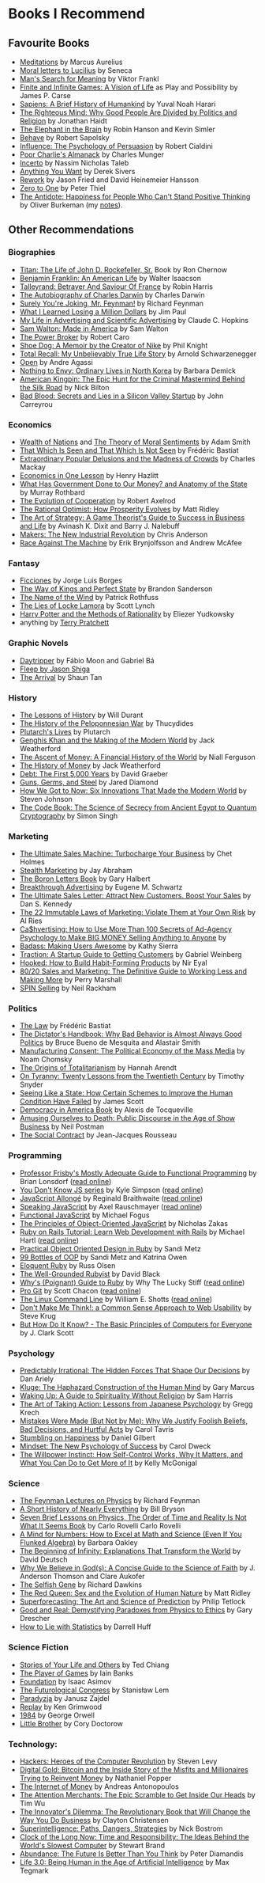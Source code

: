 # Books I Recommend

## Favourite Books

* [Meditations](https://www.goodreads.com/book/show/30659.Meditations) by Marcus Aurelius
* [Moral letters to Lucilius](https://www.goodreads.com/book/show/42457668-moral-letters-to-lucilius) by Seneca
* [Man's Search for Meaning](https://www.goodreads.com/book/show/4069.Man_s_Search_for_Meaning) by Viktor Frankl
* [Finite and Infinite Games: A Vision of Life](https://www.goodreads.com/book/show/189989.Finite_and_Infinite_Games) as Play and Possibility by James P. Carse
* [Sapiens: A Brief History of Humankind](https://www.goodreads.com/book/show/23692271-sapiens) by Yuval Noah Harari
* [The Righteous Mind: Why Good People Are Divided by Politics and Religion](https://www.goodreads.com/book/show/11324722-the-righteous-mind) by Jonathan Haidt
* [The Elephant in the Brain](https://www.goodreads.com/book/show/28820444-the-elephant-in-the-brain) by Robin Hanson and Kevin Simler
* [Behave](https://www.goodreads.com/book/show/31170723-behave) by Robert Sapolsky
* [Influence: The Psychology of Persuasion](https://www.goodreads.com/book/show/28815.Influence) by Robert Cialdini
* [Poor Charlie's Almanack](https://www.goodreads.com/book/show/944652.Poor_Charlie_s_Almanack) by Charles Munger
* [Incerto](https://www.goodreads.com/series/164555-incerto) by Nassim Nicholas Taleb
* [Anything You Want](https://www.goodreads.com/book/show/11878168-anything-you-want) by Derek Sivers
* [Rework](https://www.goodreads.com/book/show/6732019-rework) by Jason Fried and David Heinemeier Hansson
* [Zero to One](https://www.goodreads.com/book/show/18050143-zero-to-one) by Peter Thiel
* [The Antidote: Happiness for People Who Can't Stand Positive Thinking](https://www.goodreads.com/book/show/13721709-the-antidote) by Oliver Burkeman \(my [notes](https://stojanow.com/the-antidote/)\).

## Other Recommendations

### Biographies

* [Titan: The Life of John D. Rockefeller, Sr.](https://www.goodreads.com/book/show/16121.Titan) Book by Ron Chernow
* [Benjamin Franklin: An American Life](https://www.goodreads.com/book/show/10883.Benjamin_Franklin) by Walter Isaacson
* [Talleyrand: Betrayer And Saviour Of France](https://www.goodreads.com/book/show/4446705-talleyrand) by Robin Harris
* [The Autobiography of Charles Darwin](https://www.goodreads.com/book/show/185404.The_Autobiography_of_Charles_Darwin_1809_82) by Charles Darwin
* [Surely You're Joking, Mr. Feynman!](https://www.goodreads.com/author/show/1429989.Richard_Feynman) by Richard Feynman
* [What I Learned Losing a Million Dollars](https://www.goodreads.com/book/show/1334384.What_I_Learned_Losing_a_Million_Dollars) by Jim Paul
* [My Life in Advertising and Scientific Advertising](https://www.goodreads.com/book/show/404747.My_Life_in_Advertising_and_Scientific_Advertising) by Claude C. Hopkins
* [Sam Walton: Made in America](https://www.goodreads.com/book/show/10631.Sam_Walton) by Sam Walton
* [The Power Broker](https://www.goodreads.com/book/show/1111.The_Power_Broker) by Robert Caro
* [Shoe Dog: A Memoir by the Creator of Nike](https://www.goodreads.com/book/show/27220736-shoe-dog) by Phil Knight
* [Total Recall: My Unbelievably True Life Story](https://www.goodreads.com/book/show/14546626-total-recall) by Arnold Schwarzenegger
* [Open](https://www.goodreads.com/book/show/6480781-open) by Andre Agassi
* [Nothing to Envy: Ordinary Lives in North Korea](https://www.goodreads.com/book/show/40604846-nothing-to-envy) by Barbara Demick
* [American Kingpin: The Epic Hunt for the Criminal Mastermind Behind the Silk Road](https://www.goodreads.com/book/show/31920777-american-kingpin) by Nick Bilton
* [Bad Blood: Secrets and Lies in a Silicon Valley Startup](https://www.goodreads.com/book/show/37976541-bad-blood) by John Carreyrou

### Economics

* [Wealth of Nations](https://www.goodreads.com/book/show/25698.The_Wealth_of_Nations) and [The Theory of Moral Sentiments](https://www.goodreads.com/book/show/25700.The_Theory_of_Moral_Sentiments) by Adam Smith
* [That Which Is Seen and That Which Is Not Seen](https://www.goodreads.com/book/show/1609227.That_Which_Is_Seen_and_That_Which_Is_Not_Seen) by Frédéric Bastiat
* [Extraordinary Popular Delusions and the Madness of Crowds](https://www.goodreads.com/book/show/162120.Extraordinary_Popular_Delusions_and_the_Madness_of_Crowds) by Charles Mackay
* [Economics in One Lesson](https://www.goodreads.com/book/show/3028.Economics_in_One_Lesson) by Henry Hazlitt
* [What Has Government Done to Our Money? and Anatomy of the State](https://www.goodreads.com/book/show/81977.What_Has_Government_Done_to_Our_Money_and_The_Case_for_the_100_Percent_Gold_Dollar) by Murray Rothbard
* [The Evolution of Cooperation](https://www.goodreads.com/book/show/366821.The_Evolution_of_Cooperation) by Robert Axelrod
* [The Rational Optimist: How Prosperity Evolves](https://www.goodreads.com/book/show/7776209-the-rational-optimist) by Matt Ridley
* [The Art of Strategy: A Game Theorist's Guide to Success in Business and Life](hhttps://www.goodreads.com/book/show/2423424.The_Art_of_Strategy) by Avinash K. Dixit and Barry J. Nalebuff
* [Makers: The New Industrial Revolution](https://www.goodreads.com/book/show/13414678-makers) by Chris Anderson
* [Race Against The Machine](https://www.goodreads.com/book/show/12952273-race-against-the-machine) by Erik Brynjolfsson and Andrew McAfee

### Fantasy

* [Ficciones](https://www.goodreads.com/book/show/426504.Ficciones) by Jorge Luis Borges
* [The Way of Kings and Perfect State](https://www.goodreads.com/book/show/7235533-the-way-of-kings) by Brandon Sanderson
* [The Name of the Wind](https://www.goodreads.com/book/show/186074.The_Name_of_the_Wind) by Patrick Rothfuss
* [The Lies of Locke Lamora](https://www.goodreads.com/book/show/29588376-the-lies-of-locke-lamora) by Scott Lynch
* [Harry Potter and the Methods of Rationality](https://www.goodreads.com/book/show/10016013-harry-potter-and-the-methods-of-rationality) by Eliezer Yudkowsky
* anything by [Terry Pratchett](https://www.goodreads.com/author/show/1654.Terry_Pratchett)

### Graphic Novels

* [Daytripper](https://www.goodreads.com/book/show/8477057-daytripper) by Fábio Moon and Gabriel Bá
* [Fleep by Jason Shiga](http://www.shigabooks.com/fleep.php)
* [The Arrival](https://www.goodreads.com/book/show/920607.The_Arrival) by Shaun Tan

### History

* [The Lessons of History](https://www.goodreads.com/book/show/174713.The_Lessons_of_History) by Will Durant
* [The History of the Peloponnesian War](https://www.goodreads.com/book/show/261243.History_of_the_Peloponnesian_War) by Thucydides
* [Plutarch's Lives](https://www.goodreads.com/series/157208) by Plutarch
* [Genghis Khan and the Making of the Modern World](https://www.goodreads.com/book/show/40718726-genghis-khan-and-the-making-of-the-modern-world?ac=1&from_search=true) by Jack Weatherford
* [The Ascent of Money: A Financial History of the World](https://www.goodreads.com/book/show/2714607-the-ascent-of-money) by Niall Ferguson
* [The History of Money](https://www.goodreads.com/book/show/103226.The_History_of_Money) by Jack Weatherford
* [Debt: The First 5,000 Years](https://www.goodreads.com/book/show/6617037-debt) by David Graeber
* [Guns, Germs, and Steel](https://www.goodreads.com/book/show/1842.Guns_Germs_and_Steel) by Jared Diamond
* [How We Got to Now: Six Innovations That Made the Modern World](https://www.goodreads.com/book/show/20893477-how-we-got-to-now) by Steven Johnson
* [The Code Book: The Science of Secrecy from Ancient Egypt to Quantum Cryptography](https://www.goodreads.com/book/show/17994.The_Code_Book) by Simon Singh

### Marketing

* [The Ultimate Sales Machine: Turbocharge Your Business](https://www.goodreads.com/book/show/1258489.Ultimate_Sales_Machine) by Chet Holmes
* [Stealth Marketing](https://www.goodreads.com/book/show/17288278-stealth-marketing) by Jay Abraham
* [The Boron Letters Book](http://www.thegaryhalbertletter.com/Boron/BoronLetterCh1.htm) by Gary Halbert
* [Breakthrough Advertising](https://www.goodreads.com/book/show/8662312-breakthrough-advertising) by Eugene M. Schwartz
* [The Ultimate Sales Letter: Attract New Customers. Boost Your Sales](https://www.goodreads.com/book/show/112466.The_Ultimate_Sales_Letter) by Dan S. Kennedy
* [The 22 Immutable Laws of Marketing: Violate Them at Your Own Risk](https://www.goodreads.com/book/show/33449.The_22_Immutable_Laws_of_Marketing) by Al Ries
* [Ca$hvertising: How to Use More Than 100 Secrets of Ad-Agency Psychology to Make BIG MONEY Selling Anything to Anyone](https://www.goodreads.com/book/show/6238528-ca-hvertising) by
* [Badass: Making Users Awesome](https://www.goodreads.com/book/show/24737268-badass) by Kathy Sierra
* [Traction: A Startup Guide to Getting Customers](https://www.goodreads.com/book/show/22091581-traction) by Gabriel Weinberg
* [Hooked: How to Build Habit-Forming Products](https://www.goodreads.com/book/show/22668729-hooked) by Nir Eyal
* [80/20 Sales and Marketing: The Definitive Guide to Working Less and Making More](https://www.goodreads.com/book/show/17214272-80-20-sales-and-marketing) by Perry Marshall
* [SPIN Selling](https://www.goodreads.com/book/show/833015.SPIN_Selling) by Neil Rackham

### Politics

* [The Law](https://www.goodreads.com/book/show/1609224.The_Law) by Frédéric Bastiat
* [The Dictator's Handbook: Why Bad Behavior is Almost Always Good Politics](https://www.goodreads.com/book/show/11612989-the-dictator-s-handbook) by Bruce Bueno de Mesquita and Alastair Smith
* [Manufacturing Consent: The Political Economy of the Mass Media](https://www.goodreads.com/book/show/12617.Manufacturing_Consent) by Noam Chomsky
* [The Origins of Totalitarianism](https://www.goodreads.com/book/show/396931.The_Origins_of_Totalitarianism) by Hannah Arendt
* [On Tyranny: Twenty Lessons from the Twentieth Century](https://www.goodreads.com/book/show/33917107-on-tyranny) by Timothy Snyder
* [Seeing Like a State: How Certain Schemes to Improve the Human Condition Have Failed](https://www.goodreads.com/book/show/20186.Seeing_Like_a_State) by James Scott
* [Democracy in America Book](https://www.goodreads.com/book/show/16619.Democracy_in_America) by Alexis de Tocqueville
* [Amusing Ourselves to Death: Public Discourse in the Age of Show Business](https://www.goodreads.com/book/show/74034.Amusing_Ourselves_to_Death) by Neil Postman
* [The Social Contract](https://www.goodreads.com/book/show/12651.The_Social_Contract) by Jean-Jacques Rousseau

### Programming

* [Professor Frisby's Mostly Adequate Guide to Functional Programming](https://www.goodreads.com/book/show/25847352-professor-frisby-s-mostly-adequate-guide-to-functional-programming) by Brian Lonsdorf \([read online](https://mostly-adequate.gitbooks.io/mostly-adequate-guide/)\)
* [You Don't Know JS series](https://www.goodreads.com/series/139311-you-don-t-know-js) by Kyle Simpson \([read online](https://github.com/getify/You-Dont-Know-JS)\)
* [JavaScript Allongé](https://www.goodreads.com/book/show/17154990-javascript-allong) by Reginald Braithwaite \([read online](https://leanpub.com/javascript-allonge/read)\)
* [Speaking JavaScript](https://www.goodreads.com/book/show/19484760-speaking-javascript) by Axel Rauschmayer \([read online](http://speakingjs.com/)\)
* [Functional JavaScript](https://www.goodreads.com/book/show/17623632-functional-javascript) by Michael Fogus
* [The Principles of Object-Oriented JavaScript](https://www.goodreads.com/book/show/20799234-the-principles-of-object-oriented-javascript) by Nicholas Zakas
* [Ruby on Rails Tutorial: Learn Web Development with Rails](https://www.goodreads.com/book/show/13705557-ruby-on-rails-tutorial) by Michael Hartl \([read online](https://www.railstutorial.org/book)\)
* [Practical Object Oriented Design in Ruby](https://www.goodreads.com/book/show/13507787-practical-object-oriented-design-in-ruby) by Sandi Metz
* [99 Bottles of OOP](https://www.goodreads.com/book/show/31183020-99-bottles-of-oop) by Sandi Metz and Katrina Owen
* [Eloquent Ruby](https://www.goodreads.com/book/show/9364729-eloquent-ruby) by Russ Olsen
* [The Well-Grounded Rubyist](https://www.goodreads.com/book/show/3892688-the-well-grounded-rubyist) by David Black
* [Why's \(Poignant\) Guide to Ruby](https://www.goodreads.com/book/show/463882.Why_s_Poignant_Guide_to_Ruby) by Why The Lucky Stiff \([read online](https://poignant.guide/)\)
* [Pro Git](https://www.goodreads.com/book/show/6518085-pro-git) by Scott Chacon \([read online](https://git-scm.com/book/en/v2)\)
* [The Linux Command Line](https://www.goodreads.com/book/show/11724436-the-linux-command-line) by William E. Shotts \([read online](http://linuxcommand.org/tlcl.php)\)
* [Don't Make Me Think!: a Common Sense Approach to Web Usability](https://www.goodreads.com/book/show/18197267-don-t-make-me-think-revisited) by Steve Krug
* [But How Do It Know? - The Basic Principles of Computers for Everyone](https://www.goodreads.com/book/show/18276352-but-how-do-it-know---the-basic-principles-of-computers-for-everyone) by J. Clark Scott

### Psychology

* [Predictably Irrational: The Hidden Forces That Shape Our Decisions](https://www.goodreads.com/author/show/788461.Dan_Ariely) by Dan Ariely
* [Kluge: The Haphazard Construction of the Human Mind](https://www.goodreads.com/book/show/2652751-kluge) by Gary Marcus
* [Waking Up: A Guide to Spirituality Without Religion](https://www.goodreads.com/book/show/18774981-waking-up) by Sam Harris
* [The Art of Taking Action: Lessons from Japanese Psychology](https://www.goodreads.com/book/show/24504151-the-art-of-taking-action) by Gregg Krech
* [Mistakes Were Made \(But Not by Me\): Why We Justify Foolish Beliefs, Bad Decisions, and Hurtful Acts](https://www.goodreads.com/book/show/522525.Mistakes_Were_Made_But_Not_by_Me_) by Carol Tavris
* [Stumbling on Happiness](https://www.goodreads.com/book/show/56627.Stumbling_on_Happiness) by Daniel Gilbert
* [Mindset: The New Psychology of Success](https://www.goodreads.com/book/show/40745.Mindset) by Carol Dweck
* [The Willpower Instinct: How Self-Control Works, Why It Matters, and What You Can Do to Get More of It](https://www.goodreads.com/book/show/10865206-the-willpower-instinct) by Kelly McGonigal

### Science

* [The Feynman Lectures on Physics](https://www.goodreads.com/book/show/5546.The_Feynman_Lectures_on_Physics) by Richard Feynman
* [A Short History of Nearly Everything](https://www.goodreads.com/book/show/21.A_Short_History_of_Nearly_Everything) by Bill Bryson
* [Seven Brief Lessons on Physics, The Order of Time and Reality Is Not What It Seems Book](https://www.goodreads.com/book/show/25734172-seven-brief-lessons-on-physics) by Carlo Rovelli Carlo Rovelli
* [A Mind for Numbers: How to Excel at Math and Science \(Even If You Flunked Algebra\)](https://www.goodreads.com/book/show/18693655-a-mind-for-numbers) by Barbara Oakley
* [The Beginning of Infinity: Explanations That Transform the World](https://www.goodreads.com/book/show/10483171-the-beginning-of-infinity) by David Deutsch
* [Why We Believe in God\(s\): A Concise Guide to the Science of Faith](https://www.goodreads.com/book/show/10361826-why-we-believe-in-god-s) by J. Anderson Thomson and Clare Aukofer
* [The Selfish Gene](https://www.goodreads.com/book/show/61535.The_Selfish_Gene) by Richard Dawkins
* [The Red Queen: Sex and the Evolution of Human Nature](https://www.goodreads.com/book/show/16176.The_Red_Queen) by Matt Ridley
* [Superforecasting: The Art and Science of Prediction](https://www.goodreads.com/book/show/23995360-superforecasting) by Philip Tetlock
* [Good and Real: Demystifying Paradoxes from Physics to Ethics](https://www.goodreads.com/book/show/1096665.Good_and_Real) by Gary Drescher
* [How to Lie with Statistics](https://www.goodreads.com/book/show/1096665.Good_and_Real) by Darrell Huff

### Science Fiction

* [Stories of Your Life and Others](https://www.goodreads.com/book/show/223380.Stories_of_Your_Life_and_Others) by Ted Chiang
* [The Player of Games](https://www.goodreads.com/book/show/18630.The_Player_of_Games) by Iain Banks
* [Foundation](https://www.goodreads.com/book/show/29579.Foundation) by Isaac Asimov
* [The Futurological Congress](https://www.goodreads.com/book/show/733473.The_Futurological_Congress) by Stanisław Lem
* [Paradyzja](https://www.goodreads.com/book/show/733473.The_Futurological_Congress) by Janusz Zajdel
* [Replay](https://www.goodreads.com/book/show/341735.Replay) by Ken Grimwood
* [1984](https://www.goodreads.com/book/show/40961427-1984) by George Orwell
* [Little Brother](https://www.goodreads.com/book/show/954674.Little_Brother) by Cory Doctorow

### Technology:

* [Hackers: Heroes of the Computer Revolution](https://www.goodreads.com/book/show/56829.Hackers) by Steven Levy
* [Digital Gold: Bitcoin and the Inside Story of the Misfits and Millionaires Trying to Reinvent Money](https://www.goodreads.com/book/show/23546676-digital-gold) by Nathaniel Popper
* [The Internet of Money](https://www.goodreads.com/book/show/31869077-the-internet-of-money) by Andreas Antonopoulos
* [The Attention Merchants: The Epic Scramble to Get Inside Our Heads](https://www.goodreads.com/book/show/28503628-the-attention-merchants) by Tim Wu
* [The Innovator's Dilemma: The Revolutionary Book that Will Change the Way You Do Business](https://www.goodreads.com/book/show/2615.The_Innovator_s_Dilemma) by Clayton Christensen
* [Superintelligence: Paths, Dangers, Strategies](https://www.goodreads.com/book/show/20527133-superintelligence) by Nick Bostrom
* [Clock of the Long Now: Time and Responsibility: The Ideas Behind the World's Slowest Computer](https://www.goodreads.com/book/show/33279.Clock_of_the_Long_Now) by Stewart Brand
* [Abundance: The Future Is Better Than You Think](https://www.goodreads.com/book/show/13187824-abundance) by Peter Diamandis
* [Life 3.0: Being Human in the Age of Artificial Intelligence](https://www.goodreads.com/book/show/34272565-life-3-0) by Max Tegmark


